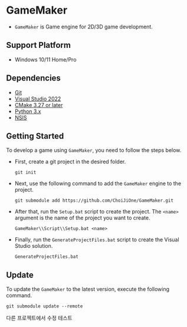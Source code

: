 # GameMaker
- `GameMaker` is Game engine for 2D/3D game development.

## Support Platform
- Windows 10/11 Home/Pro

## Dependencies
- [Git](https://git-scm.com/)
- [Visual Studio 2022](https://visualstudio.microsoft.com/ko/)
- [CMake 3.27 or later](https://cmake.org/)
- [Python 3.x](https://www.python.org/)
- [NSIS](https://nsis.sourceforge.io/Download)

## Getting Started

To develop a game using `GameMaker`, you need to follow the steps below.

- First, create a git project in the desired folder.
  ```
  git init
  ```
- Next, use the following command to add the `GameMaker` engine to the project.
  ```
  git submodule add https://github.com/ChoiJiOne/GameMaker.git
  ```
- After that, run the `Setup.bat` script to create the project. The `<name>` argument is the name of the project you want to create.
  ```
  GameMaker\\Script\\Setup.bat <name>
  ```
- Finally, run the `GenerateProjectFiles.bat` script to create the Visual Studio solution.
  ```
  GenerateProjectFiles.bat
  ```

## Update

To update the `GameMaker` to the latest version, execute the following command.

```
git submodule update --remote
```

다른 프로젝트에서 수정 테스트